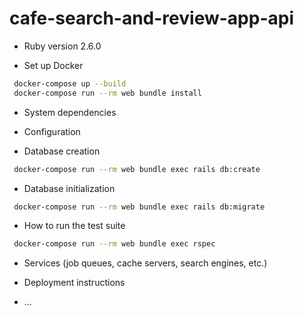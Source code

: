 # cafe-search-and-review-app-api

* Ruby version
2.6.0

* Set up Docker

```bash
 docker-compose up --build
 docker-compose run --rm web bundle install
```

* System dependencies

* Configuration

* Database creation

```bash
 docker-compose run --rm web bundle exec rails db:create
```

* Database initialization

```bash
 docker-compose run --rm web bundle exec rails db:migrate
```

* How to run the test suite

```bash
 docker-compose run --rm web bundle exec rspec
```

* Services (job queues, cache servers, search engines, etc.)

* Deployment instructions

* ...
